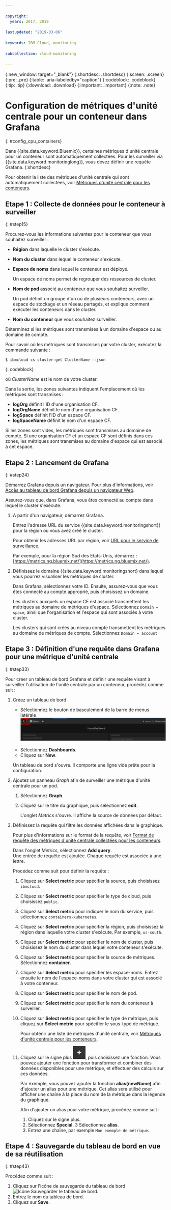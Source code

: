 ```yaml
---

copyright:
  years: 2017, 2019

lastupdated: "2019-03-06"

keywords: IBM Cloud, monitoring

subcollection: cloud-monitoring

---
```


{:new_window: target="_blank"}
{:shortdesc: .shortdesc}
{:screen: .screen}
{:pre: .pre}
{:table: .aria-labeledby="caption"}
{:codeblock: .codeblock}
{:tip: .tip}
{:download: .download}
{:important: .important}
{:note: .note}


# Configuration de métriques d'unité centrale pour un conteneur dans Grafana
{: #config_cpu_containers}

Dans {{site.data.keyword.Bluemix}}, certaines métriques d'unité centrale pour un conteneur sont automatiquement collectées. Pour les surveiller via {{site.data.keyword.monitoringlong}}, vous devez définir une requête Grafana. 
{:shortdesc}

Pour obtenir la liste des métriques d'unité centrale qui sont automatiquement collectées, voir [Métriques d'unité centrale pour les conteneurs](/docs/services/cloud-monitoring/containers/monitoring_containers_ov.html#cpu_metrics_containers).


## Etape 1 : Collecte de données pour le conteneur à surveiller
{: #step15}

Procurez-vous les informations suivantes pour le conteneur que vous souhaitez surveiller :

* **Région** dans laquelle le cluster s'exécute.
* **Nom du cluster** dans lequel le conteneur s'exécute. 	
* **Espace de noms** dans lequel le conteneur est déployé. 

    Un espace de noms permet de regrouper des ressources de cluster.
	
* **Nom de pod** associé au conteneur que vous souhaitez surveiller. 

    Un pod définit un groupe d'un ou de plusieurs conteneurs, avec un espace de stockage et un réseau partagés, et explique comment exécuter les conteneurs dans le cluster.
	
* **Nom du conteneur** que vous souhaitez surveiller.

Déterminez si les métriques sont transmises à un domaine d'espace ou au domaine de compte.

Pour savoir où les métriques sont transmises par votre cluster, exécutez la commande suivante :

```
$ ibmcloud cs cluster-get ClusterName --json
```
{: codeblock}

où *ClusterName* est le nom de votre cluster.

Dans la sortie, les zones suivantes indiquent l'emplacement où les métriques sont transmises :

* **logOrg** définit l'ID d'une organisation CF.
* **logOrgName** définit le nom d'une organisation CF.
* **logSpace** définit l'ID d'un espace CF.
* **logSpaceName** définit le nom d'un espace CF.

Si les zones sont vides, les métriques sont transmises au domaine de compte.
Si une organisation CF et un espace CF sont définis dans ces zones, les métriques sont transmises au domaine d'espace qui est associé à cet espace.

## Etape 2 : Lancement de Grafana
{: #step24}

Démarrez Grafana depuis un navigateur. Pour plus d'informations, voir [Accès au tableau de bord Grafana depuis un navigateur Web](/docs/services/cloud-monitoring/grafana/navigating_grafana.html#launch_grafana_from_browser).

Assurez-vous que, dans Grafana, vous êtes connecté au compte dans lequel le cluster s'exécute. 

1. A partir d'un navigateur, démarrez Grafana. 

    Entrez l'adresse URL du service {{site.data.keyword.monitoringshort}} pour la région où vous avez créé le cluster. 
    
    Pour obtenir les adresses URL par région, voir [URL pour le service de surveillance](/docs/services/cloud-monitoring/monitoring_ov.html#region).

    Par exemple, pour la région Sud des Etats-Unis, démarrez : [https://metrics.ng.bluemix.net/](https://metrics.ng.bluemix.net/).

2. Définissez le domaine {{site.data.keyword.monitoringshort} dans lequel vous pourrez visualiser les métriques de cluster.

    Dans Grafana, sélectionnez votre ID. Ensuite, assurez-vous que vous êtes connecté au compte approprié, puis choisissez un domaine.

    Les clusters auxquels un espace CF est associé transmettent les métriques au domaine de métriques d'espace. Sélectionnez `Domain = space`, ainsi que l'organisation et l'espace qui sont associés à votre cluster.

    Les clusters qui sont créés au niveau compte transmettent les métriques au domaine de métriques de compte. Sélectionnez `Domain = account`




## Etape 3 : Définition d'une requête dans Grafana pour une métrique d'unité centrale
{: #step33}

Pour créer un tableau de bord Grafana et définir une requête visant à surveiller l'utilisation de l'unité centrale par un conteneur, procédez comme suit :

1. Créez un tableau de bord.

    * Sélectionnez le bouton de basculement de la barre de menus latérale ![Barre de menus latérale de Grafana](images/grafana_settings.gif "Barre de menus latérale de Grafana").
    * Sélectionnez **Dashboards**.
    * Cliquez sur **New**.

    Un tableau de bord s'ouvre. Il comporte une ligne vide prête pour la configuration.

2. Ajoutez un panneau *Graph* afin de surveiller une métrique d'unité centrale pour un pod.

    1. Sélectionnez **Graph**.

    2. Cliquez sur le titre du graphique, puis sélectionnez **edit**.

        L'onglet *Metrics* s'ouvre. Il affiche la source de données par défaut.

3. Définissez la requête qui filtre les données affichées dans le graphique. 

    Pour plus d'informations sur le format de la requête, voir [Format de requête des métriques d'unité centrale collectées pour les conteneurs](/docs/services/cloud-monitoring/reference/metrics_format_containers.html#cpu_containers).

    Dans l'onglet *Metrics*, sélectionnez **Add query**. </br>Une entrée de requête est ajoutée. Chaque requête est associée à une lettre.
	
	Procédez comme suit pour définir la requête :
	
    1. Cliquez sur **Select metric** pour spécifier la source, puis choisissez `ibmcloud`.
    
    2. Cliquez sur **Select metric** pour spécifier le type de cloud, puis choisissez `public`.
    
    3. Cliquez sur **Select metric** pour indiquer le nom du service, puis sélectionnez `containers-kubernetes`.
	
    4. Cliquez sur **Select metric** pour spécifier la région, puis choisissez la région dans laquelle votre cluster s'exécute. Par exemple, `us-south`.
    
    5. Cliquez sur **Select metric** pour spécifier le nom de cluster, puis choisissez le nom du cluster dans lequel votre conteneur s'exécute.
		
	6. Cliquez sur **Select metric** pour spécifier la source de métriques. Sélectionnez **container**.
		
	7. Cliquez sur **Select metric** pour spécifier les espace-noms. Entrez ensuite le nom de l'espace-noms dans votre cluster qui est associé à votre conteneur.
		
	8. Cliquez sur **Select metric** pour spécifier le nom de pod.
	
	9. Cliquez sur **Select metric** pour spécifier le nom du conteneur à surveiller.
	
	10. Cliquez sur **Select metric** pour spécifier le type de métrique, puis cliquez sur **Select metric** pour spécifier le sous-type de métrique.
	
	    Pour obtenir une liste de métriques d'unité centrale, voir [Métriques d'unité centrale pour les conteneurs](/docs/services/cloud-monitoring/containers/monitoring_containers_ov.html#cpu_metrics_containers).
	
	11. Cliquez sur le signe plus ![Icône Ajouter](images/grafana_plus_image.gif "Signe Plus"), puis choisissez une fonction. Vous pouvez ajouter une fonction pour transformer et combiner des données disponibles pour une métrique, et effectuer des calculs sur ces données.

        Par exemple, vous pouvez ajouter la fonction **alias(newName)** afin d'ajouter un alias pour une métrique. Cet alias sera utilisé pour afficher une chaîne à la place du nom de la métrique dans la légende du graphique.

        Afin d'ajouter un alias pour votre métrique, procédez comme suit :

        1. Cliquez sur le signe plus.
        2. Sélectionnez **Special**.
        3 Sélectionnez **alias**.
        4. Entrez une chaîne, par exemple `Mon exemple de métrique`.


## Etape 4 : Sauvegarde du tableau de bord en vue de sa réutilisation
{: #step43}

Procédez comme suit :

1. Cliquez sur l'icône de sauvegarde du tableau de bord ![Icône Sauvegarder le tableau de bord](images/grafana_save_image.gif "Icône Sauvegarder le tableau de bord").
2. Entrez le nom du tableau de bord.
3. Cliquez sur **Save**.

